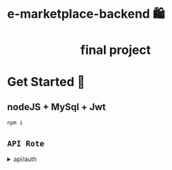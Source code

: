 # e-marketplace-backend 🛍️

<h1 align="center">final project</h1>

# Get Started 🚀 

## nodeJS + MySql + Jwt
```javascript
npm i
```

## `API Rote`
<details>
<summary>api/auth</summary>
#### `api/auth`
```javascript
---------------------
POST /sign-up {
    f_name:
    l_name:
    username:
    password:
    tel:
}
----------------------
POST /login {
    username:
    password:
}
------------------------
GET /getuser {
    "first_name": "nop",
    "userId": 1,
    "iat": 1670055391,
    "exp": 1670058991  
}

```
</details>
